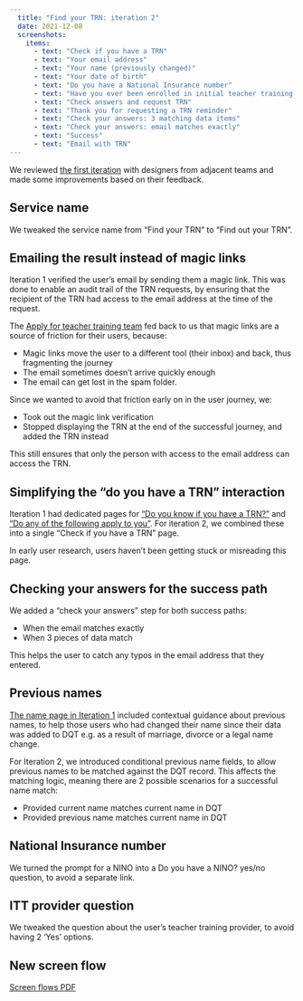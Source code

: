 ```yaml
---
  title: "Find your TRN: iteration 2"
  date: 2021-12-08
  screenshots:
    items:
      - text: "Check if you have a TRN"
      - text: "Your email address"
      - text: "Your name (previously changed)"
      - text: "Your date of birth"
      - text: "Do you have a National Insurance number"
      - text: "Have you ever been enrolled in initial teacher training in England or Wales"
      - text: "Check answers and request TRN"
      - text: "Thank you for requesting a TRN reminder"
      - text: "Check your answers: 3 matching data items"
      - text: "Check your answers: email matches exactly"
      - text: "Success"
      - text: "Email with TRN"
---
```


We reviewed [the first iteration](/find-your-trn/find-your-trn-initial-design) with designers from adjacent teams and made some improvements based on their feedback.

## Service name

We tweaked the service name from “Find your TRN” to “Find out your TRN”.

## Emailing the result instead of magic links

Iteration 1 verified the user’s email by sending them a magic link. This was done to enable an audit trail of the TRN requests, by ensuring that the recipient of the TRN had access to the email address at the time of the request.

The [Apply for teacher training team](https://bat-design-history.netlify.app/apply-for-teacher-training/) fed back to us that magic links are a source of friction for their users, because:

* Magic links move the user to a different tool (their inbox) and back, thus fragmenting the journey
* The email sometimes doesn’t arrive quickly enough
* The email can get lost in the spam folder.

Since we wanted to avoid that friction early on in the user journey, we:

* Took out the magic link verification
* Stopped displaying the TRN at the end of the successful journey, and added the TRN instead

This still ensures that only the person with access to the email address can access the TRN.

## Simplifying the “do you have a TRN” interaction

Iteration 1 had dedicated pages for [“Do you know if you have a TRN?”](/find-your-trn/find-your-trn-initial-design/#do-you-know-if-you-have-a-trn) and [“Do any of the following apply to you”](/find-your-trn/find-your-trn-initial-design/#do-any-of-the-following-apply-to-you). For iteration 2, we combined these into a single “Check if you have a TRN” page.

In early user research, users haven’t been getting stuck or misreading this page.

## Checking your answers for the success path

We added a “check your answers” step for both success paths:

* When the email matches exactly
* When 3 pieces of data match

This helps the user to catch any typos in the email address that they entered.

## Previous names

[The name page in Iteration 1](/find-your-trn/find-your-trn-initial-design/#what-is-your-name) included contextual guidance about previous names, to help those users who had changed their name since their data was added to DQT e.g. as a result of marriage, divorce or a legal name change.

For Iteration 2, we introduced conditional previous name fields, to allow previous names to be matched against the DQT record. This affects the matching logic, meaning there are 2 possible scenarios for a successful name match:

* Provided current name matches current name in DQT
* Provided previous name matches current name in DQT

## National Insurance number

We turned the prompt for a NINO into a Do you have a NINO? yes/no question, to avoid a separate link.

## ITT provider question

We tweaked the question about the user’s teacher training provider, to avoid having 2 ‘Yes’ options.

## New screen flow

[Screen flows PDF](Find_your_TRN_screen_flows.pdf)
